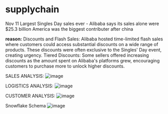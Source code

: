 # supplychain
Nov 11 Largest Singles Day sales ever - Alibaba says its sales alone were $25.3 billion
America was the biggest contributer after china

**reason:**
Discounts and Flash Sales:
Alibaba hosted time-limited flash sales where customers could access substantial discounts on a wide range of products. These discounts were often exclusive to the Singles' Day event, creating urgency.
Tiered Discounts:
Some sellers offered increasing discounts as the amount spent on Alibaba's platforms grew, encouraging customers to purchase more to unlock higher discounts.

SALES ANALYSIS:
![image](https://github.com/user-attachments/assets/027a52ca-86bb-4ebd-9a54-e8de8c027370)

LOGISTICS ANALYSIS:
![image](https://github.com/user-attachments/assets/24ab8ccc-59c6-410d-9815-d8e7d5011463)

CUSTOMER ANALYSIS:
![image](https://github.com/user-attachments/assets/38441698-9038-4d16-b185-dc86046c62c0)





Snowflake Schema
![image](https://github.com/user-attachments/assets/bbc4ca3a-4727-4eec-8a4d-0c25c9ade6f1)

